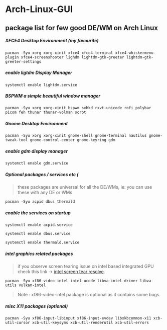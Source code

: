 # Arch-Linux-GUI
## package list for few good DE/WM on Arch Linux

##### XFCE4 Desktop Environment (my favourite)<br />
```
pacman -Syu xorg xorg-xinit xfce4 xfce4-terminal xfce4-whiskermenu-plugin xfce4-screenshooter lighdm lightdm-gtk-greeter lightdm-gtk-greeter-settings
```

##### enable ligtdm Display Manager <br />
```
systemctl enable lightdm.service
```

##### BSPWM a simple beautiful window manager<br />
```
pacman -Syu xorg xorg-xinit bspwm sxhkd rxvt-unicode rofi polybar picom feh thunar thunar-volman scrot
``` 

##### Gnome Desktop Environment <br />
```
pacman -Syu xorg xorg-xinit gnome-shell gnome-terminal nautilus gnome-tweak-tool gnome-control-center gnome-keyring gdm
```

##### enable gdm display manager <br />
```
systemctl enable gdm.service
```

##### Optional packages / services etc (
> these packages are universal for all the DE/WMs, ie: you can use these with any DE or WMs <br /> 
```
pacman -Syu acpid dbus thermald
```

##### enable the services on startup <br />
```
systemctl enable acpid.service
```

```
systemctl enable dbus.service
```

```
systemctl enable thermald.service
```


##### intel graphics related packages
> if you observe screen tearing issue on intel based integrated GPU check this link -> [intel screen tear resolve](https://github.com/geeknozy/screen-tear-resolve).
```
pacman -Syu xf86-video-intel intel-ucode libva-intel-driver libva-utils vulkan-intel
```
> Note : xf86-video-intel package is optional as it contains some bugs 

##### misc X11 packages (optional)
```
pacman -Syu xf86-input-libinput xf86-input-evdev libxkbcommon-x11 xcb-util-cursor xcb-util-keysyms xcb-util-renderutil xcb-util-errors
```
